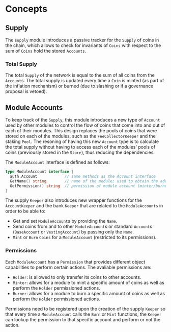 # Concepts

## Supply

The `supply` module introduces a passive tracker for the `Supply` of coins in the chain, which allows to check for invariants of `Coins` with respect to the sum of `Coins` hold the stored `Accounts`.

### Total Supply

The total `Supply` of the network is equal to the sum of all coins from the `Account`s. The total supply is updated every time a `Coin` is minted (as part of the inflation mechanism) or burned (due to slashing or if a governance proposal is vetoed).

## Module Accounts

To keep track of the `Supply`, this module introduces a new type of `Account` used by other modules to control the flow of coins that come into and out of each of their modules. This design replaces the pools of coins that were stored on each of the modules, such as the `FeeCollectorKeeper` and the  staking `Pool`. The resoning of having this new `Account` type is to calculate the total supply without having to access each of the modules' pools of coins (previously stored in the `Store`), thus reducing the dependencies.

The `ModuleAccount` interface is defined as follows:

```go
type ModuleAccount interface {
  auth.Account            // same methods as the Account interface
  GetName() string        // name of the module; used to obtain the address
  GetPermission() string  // permission of module account (minter/burner/holder)
}
```

The supply `Keeper` also introduces new wrapper functions for the `AccountKeeper` and the bank `Keeper` that are related to the `ModuleAccount`s in order to be able to:

- Get and set `ModuleAccount`s by providing the `Name`.
- Send coins from and to other `ModuleAccount`s or standard `Account`s (`BaseAccount` or `VestingAccount`) by passing only the `Name`.
- `Mint` or `Burn` `Coins` for a `ModuleAccount` (restricted to its permissions).

### Permissions

Each `ModuleAccount` has a `Permission` that provides different object capabilities to perform certain actions. The avaliable permissions are:

- `Holder`: is allowed to only transfer its coins to other accounts.
- `Minter`: allows for a module to mint a specific amount of coins as well as perform the `Holder` permissioned actions.
- `Burner`: allows for a module to burn a specific amount of coins as well as perform the `Holder` permissioned actions.

Permissions need to be registered upon the creation of the supply `Keeper` so that every time a `ModuleAccount` calls the `Burn` or `Mint` functions, the `Keeper` can lookup the permission to that specific account and perform or not the action.

